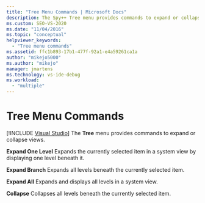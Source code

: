 ```yaml
---
title: "Tree Menu Commands | Microsoft Docs"
description: The Spy++ Tree menu provides commands to expand or collapse views. See a list of the Tree menu commands, with a brief description of each.
ms.custom: SEO-VS-2020
ms.date: "11/04/2016"
ms.topic: "conceptual"
helpviewer_keywords:
  - "Tree menu commands"
ms.assetid: ffc1b893-17b1-477f-92a1-e4a59261ca1a
author: "mikejo5000"
ms.author: "mikejo"
manager: jmartens
ms.technology: vs-ide-debug
ms.workload:
  - "multiple"
---
```

# Tree Menu Commands

 [!INCLUDE [Visual Studio](~/includes/applies-to-version/vs-windows-only.md)]
The **Tree** menu provides commands to expand or collapse views.

 **Expand One Level**
 Expands the currently selected item in a system view by displaying one level beneath it.

 **Expand Branch**
 Expands all levels beneath the currently selected item.

 **Expand All**
 Expands and displays all levels in a system view.

 **Collapse**
 Collapses all levels beneath the currently selected item.
